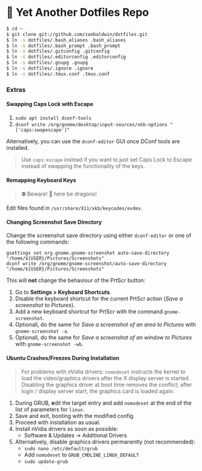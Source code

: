 # :book: Yet Another Dotfiles Repo

```bash
$ cd ~
$ git clone git://github.com/zanbaldwin/dotfiles.git
$ ln -s dotfiles/.bash_aliases .bash_aliases
$ ln -s dotfiles/.bash_prompt .bash_prompt
$ ln -s dotfiles/.gitconfig .gitconfig
$ ln -s dotfiles/.editorconfig .editorconfig
$ ln -s dotfiles/.gnupg .gnupg
$ ln -s dotfiles/.ignore .ignore
$ ln -s dotfiles/.tmux.conf .tmux.conf
```

### Extras

#### Swapping Caps Lock with Escape

1. `sudo apt install dconf-tools`
2. `dconf write /org/gnome/desktop/input-sources/xkb-options "['caps:swapescape']"`

Alternatively, you can use the `dconf-editor` GUI once DConf tools are installed.

> Use `caps:escape` instead if you want to just set Caps Lock to Escape instead
> of swapping the functionality of the keys.

#### Remapping Keyboard Keys

> :no_entry: Beware! :dragon_face: here be dragons!

Edit files found in `/usr/share/X11/xkb/keycodes/evdev`.

#### Changing Screenshot Save Directory

Change the screenshot save directory using either `dconf-editor` or one of the following commands:

```
gsettings set org.gnome.gnome-screenshot auto-save-directory "/home/${USER}/Pictures/Screenshots"
dconf write /org/gnome/gnome-screenshot/auto-save-directory "/home/${USER}/Pictures/Screenshots"
```

This will **not** change the behaviour of the PrtScr button:

1. Go to **Settings > Keyboard Shortcuts**.
2. Disable the keyboard shortcut for the current PrtScr action (_Save a screenshot to Pictures_).
3. Add a new keyboard shortcut for PrtScr with the command `gnome-screenshot`.
4. Optionall, do the same for _Save a screenshot of an area to Pictures_ with `gnome-screenshot -a`.
5. Optionall, do the same for _Save a screenshot of an window to Pictures_ with `gnome-screenshot -wb`.

<!-- See: https://blog.aamnah.com/ubuntu/change-default-screenshot-save-location -->

#### Ubuntu Crashes/Freezes During Installation

> For problems with nVidia drivers: `nomodeset` instructs the kernel to load the
> video/graphics drivers after the X display server is started. Disabling the graphics
> driver at boot time removes the conflict; after login / display server start, the
> graphics card is loaded again.

1. During GRUB, **e**dit the target entry and add `nomodeset` at the end of the list of parameters for `linux`.
2. Save and exit, booting with the modified config.
3. Proceed with installation as usual.
4. Install nVidia drivers as soon as possible:
   - Software & Updates &rarr; Additional Drivers
5. Alternatively, disable graphics drivers permanently (not recommended):
   - `sudo nano /etc/default/grub`
   - Add `nomodeset` to `GRUB_CMDLINE_LINUX_DEFAULT`
   - `sudo update-grub`
